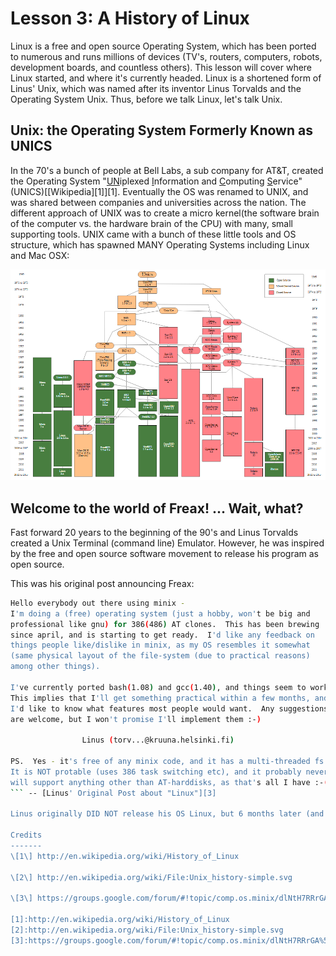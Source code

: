 Lesson 3: A History of Linux
============================
Linux is a free and open source Operating System, which has been ported to numerous and runs millions of devices (TV's, routers, computers, robots, development boards, and countless others).
This lesson will cover where Linux started, and where it's currently headed. 
Linux is a shortened form of Linus' Unix, which was named after its inventor Linus Torvalds and the Operating System Unix.
Thus, before we talk Linux, let's talk Unix.

Unix: the Operating System Formerly Known as UNICS
--------------------------------------------------
In the 70's a bunch of people at Bell Labs, a sub company for AT&T, created the Operating System "<u>UN</u>iplexed <u>I</u>nformation and <u>C</u>omputing <u>S</u>ervice" (UNICS)\[[Wikipedia][1]\]\[1\].
Eventually the OS was renamed to UNIX, and was shared between companies and universities across the nation.
The different approach of UNIX was to create a micro kernel(the software brain of the computer vs. the hardware brain of the CPU) with many, small supporting tools.
UNIX came with a bunch of these little tools and OS structure, which has spawned MANY Operating Systems including Linux and Mac OSX:

![UNIX Family Tree](./01_Family_Tree.png)

Welcome to the world of Freax! ... Wait, what?
----------------------------------------------
Fast forward 20 years to the beginning of the 90's and Linus Torvalds created a Unix Terminal (command line) Emulator.
However, he was inspired by the free and open source software movement to release his program as open source.

This was his original post announcing Freax:
```bash
Hello everybody out there using minix -
I'm doing a (free) operating system (just a hobby, won't be big and
professional like gnu) for 386(486) AT clones.  This has been brewing
since april, and is starting to get ready.  I'd like any feedback on
things people like/dislike in minix, as my OS resembles it somewhat
(same physical layout of the file-system (due to practical reasons)
among other things).

I've currently ported bash(1.08) and gcc(1.40), and things seem to work. 
This implies that I'll get something practical within a few months, and
I'd like to know what features most people would want.  Any suggestions
are welcome, but I won't promise I'll implement them :-)

                Linus (torv...@kruuna.helsinki.fi)

PS.  Yes - it's free of any minix code, and it has a multi-threaded fs. 
It is NOT protable (uses 386 task switching etc), and it probably never
will support anything other than AT-harddisks, as that's all I have :-(. 
``` -- [Linus' Original Post about "Linux"][3]

Linus originally DID NOT release his OS Linux, but 6 months later (and some input from others) he switched the named to Linux.\[[1]\]

Credits
-------
\[1\] http://en.wikipedia.org/wiki/History_of_Linux

\[2\] http://en.wikipedia.org/wiki/File:Unix_history-simple.svg

\[3\] https://groups.google.com/forum/#!topic/comp.os.minix/dlNtH7RRrGA%5B1-25-false%5D

[1]:http://en.wikipedia.org/wiki/History_of_Linux
[2]:http://en.wikipedia.org/wiki/File:Unix_history-simple.svg
[3]:https://groups.google.com/forum/#!topic/comp.os.minix/dlNtH7RRrGA%5B1-25-false%5D
